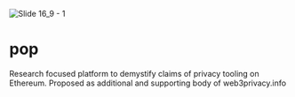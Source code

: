 ![Slide 16_9 - 1](https://github.com/jen-sei/pop/assets/101796507/ac36c188-d67d-40e9-a27c-48e9e4c806a4)
# pop
Research focused platform to demystify claims of privacy tooling on Ethereum. Proposed as additional and supporting body of web3privacy.info

